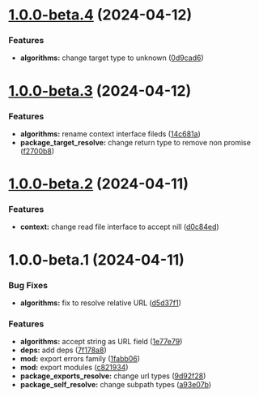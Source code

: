 # [1.0.0-beta.4](https://github.com/TomokiMiyauci/node-esm-resolution/compare/1.0.0-beta.3...1.0.0-beta.4) (2024-04-12)


### Features

* **algorithms:** change target type to unknown ([0d9cad6](https://github.com/TomokiMiyauci/node-esm-resolution/commit/0d9cad67b5afb73971f10150af536a8779c0226d))

# [1.0.0-beta.3](https://github.com/TomokiMiyauci/node-esm-resolution/compare/1.0.0-beta.2...1.0.0-beta.3) (2024-04-12)


### Features

* **algorithms:** rename context interface fileds ([14c681a](https://github.com/TomokiMiyauci/node-esm-resolution/commit/14c681ae39957e360f4278f2fc67fd8a5e382b12))
* **package_target_resolve:** change return type to remove non promise ([f2700b8](https://github.com/TomokiMiyauci/node-esm-resolution/commit/f2700b87fa281e2a6ecc72cad96905af62491745))

# [1.0.0-beta.2](https://github.com/TomokiMiyauci/node-esm-resolution/compare/1.0.0-beta.1...1.0.0-beta.2) (2024-04-11)


### Features

* **context:** change read file interface to accept nill ([d0c84ed](https://github.com/TomokiMiyauci/node-esm-resolution/commit/d0c84ed34a23f2754016dfdb2c82be7d64fff20c))

# 1.0.0-beta.1 (2024-04-11)


### Bug Fixes

* **algorithms:** fix to resolve relative URL ([d5d37f1](https://github.com/TomokiMiyauci/node-esm-resolution/commit/d5d37f1322ea3432227d458810aaa6e5f3d04099))


### Features

* **algorithms:** accept string as URL field ([1e77e79](https://github.com/TomokiMiyauci/node-esm-resolution/commit/1e77e79e65039c95434cec29b0a2294f93950ee5))
* **deps:** add deps ([7f178a8](https://github.com/TomokiMiyauci/node-esm-resolution/commit/7f178a86d2c654f8cddd19033df3dc8e7d64e3b4))
* **mod:** export errors family ([1fabb06](https://github.com/TomokiMiyauci/node-esm-resolution/commit/1fabb06e3a380fb1289986dbb050c8b5e5b7ffb3))
* **mod:** export modules ([c821934](https://github.com/TomokiMiyauci/node-esm-resolution/commit/c821934561de0ca600b374cac9b336add8f1b331))
* **package_exports_resolve:** change url types ([9d92f28](https://github.com/TomokiMiyauci/node-esm-resolution/commit/9d92f285d76be4ce26c3f060e19241b9cd5a02e6))
* **package_self_resolve:** change subpath types ([a93e07b](https://github.com/TomokiMiyauci/node-esm-resolution/commit/a93e07b2fc8caf01045636ec90981c06a1267586))
